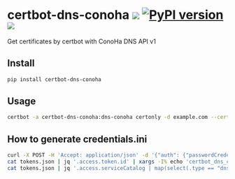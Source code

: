 # certbot-dns-conoha [![][circleci-badge]][circleci] [![PyPI version][pypi-badge]][pypi] [![](docker-hub-build-status-badge)][docker-hub]

Get certificates by certbot with ConoHa DNS API v1

Install
---
```sh
pip install certbot-dns-conoha
```

Usage
---
```sh
certbot -a certbot-dns-conoha:dns-conoha certonly -d example.com --certbot-dns-conoha:dns-conoha-credentials credentials.ini
```

How to generate credentials.ini
---
```sh
curl -X POST -H 'Accept: application/json' -d '{"auth": {"passwordCredentials": {"username": "<username>", "password": "<password>"}, "tenantId": "<tenantId>"}}' https://identity.tyo1.conoha.io/v2.0/tokens -o tokens.json
cat tokens.json | jq '.access.token.id' | xargs -I% echo 'certbot_dns_conoha:dns_conoha_auth_token = %' >> credentials.ini
cat tokens.json | jq '.access.serviceCatalog | map(select(.type == "dns")) | .[0].endpoints| map(select(.region == "tyo1")) | .[0] | .publicURL' | xargs -I% echo "certbot_dns_conoha:dns_conoha_dns_endpoint = %" >> credentials.ini
```

[pypi]: https://pypi.org/project/certbot-dns-conoha/
[pypi-badge]: https://badge.fury.io/py/certbot-dns-conoha.svg
[circleci]: https://circleci.com/gh/nakanokurenai/certbot-dns-conoha/tree/master
[circleci-badge]: https://circleci.com/gh/nakanokurenai/certbot-dns-conoha/tree/master.svg?style=svg
[docker-hub-build-status-badge]: https://img.shields.io/docker/build/nakanokurenai/certbot-dns-conoha.svg
[docker-hub]: https://hub.docker.com/r/nakanokurenai/certbot-dns-conoha/
